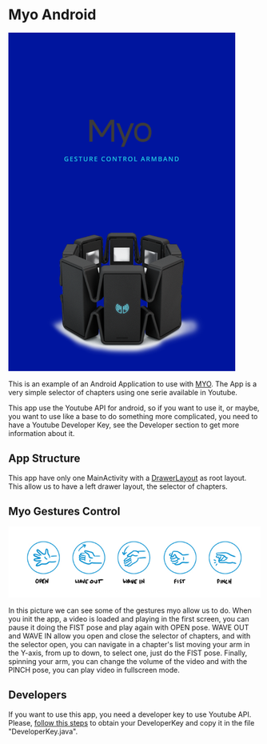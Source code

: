 # Myo Android
![](screen.png)

This is an example of an Android Application to use with [MYO](https://www.myo.com/). The App is a very simple selector of chapters using one serie available in Youtube.

This app use the Youtube API for android, so if you want to use it, or maybe, you want to use like a base to do something more complicated, you need to have a Youtube Developer Key, see the Developer section to get more information about it.

## App Structure
This app have only one MainActivity with a [DrawerLayout](https://developer.android.com/reference/android/support/v4/widget/DrawerLayout.html) as root layout. This allow us to have a left drawer layout, the selector of chapters.

## Myo Gestures Control
![](myo_gestures.jpg)

In this picture we can see some of the gestures myo allow us to do.
When you init the app, a video is loaded and playing in the first screen, you can pause it doing the FIST pose and play again with OPEN pose.
WAVE OUT and WAVE IN allow you open and close the selector of chapters, and with the selector open, you can navigate in a chapter's list moving your arm in the Y-axis, from up to down, to select one, just do the FIST pose.
Finally, spinning your arm, you can change the volume of the video and with the PINCH pose, you can play video in fullscreen mode.

## Developers
If you want to use this app, you need a developer key to use Youtube API.
Please, [follow this steps](https://developers.google.com/youtube/android/player/register) to obtain your DeveloperKey and copy it in the file "DeveloperKey.java".
